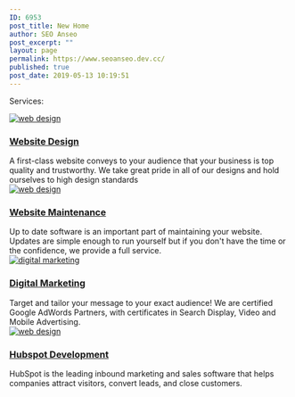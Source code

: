 ```yaml
---
ID: 6953
post_title: New Home
author: SEO Anseo
post_excerpt: ""
layout: page
permalink: https://www.seoanseo.dev.cc/
published: true
post_date: 2019-05-13 10:19:51
---
```

Services:
<div class="grouped-box-stylers">
<div class="box-styler x-column x-sm x-1-4" style="padding: 0px; opacity: 1; transform: translate(0px, 0px); transition-duration: 750ms;" data-x-element="column" data-x-params="{&quot;fade&quot;:true}" data-fade="true">
<div class="e4889-12 x-text">
  <a href="https://seoanseo.ca/web-design/" style="outline: none;"><img src="//seoanseo.ca/wp-content/uploads/2018/06/web-design_Web-Design-1.png" alt="web design">
<h3>Website
Design</h3>
</a><a href="https://seoanseo.ca/web-design/" style="outline: none;"></a><a href="https://seoanseo.ca/web-design/" style="outline: none;"></a><a href="https://seoanseo.ca/web-design/" style="outline: none;"></a><a href="https://seoanseo.ca/web-design/" style="outline: none;"></a><a href="https://seoanseo.ca/web-design/" style="outline: none;"></a><a href="https://seoanseo.ca/web-design/" style="outline: none;"></a><a href="https://seoanseo.ca/web-design/" style="outline: none;"></a><a href="https://seoanseo.ca/web-design/" style="outline: none;"></a><a href="https://seoanseo.ca/web-design/" style="outline: none;"></a><a href="https://seoanseo.ca/web-design/" style="outline: none;"></a><a href="https://seoanseo.ca/web-design/" style="outline: none;"></a>
<div class="service_body">
A first-class website conveys to your audience that your business is top quality and trustworthy. We take great pride in all of our designs and hold ourselves to high design standards</div>
</div>
</div>
<div class="box-styler x-column x-sm x-1-4" style="padding: 0px; opacity: 1; transform: translate(0px, 0px); transition-duration: 750ms;" data-x-element="column" data-x-params="{&quot;fade&quot;:true}" data-fade="true">
<div class="e4889-14 x-text">
  <a href="https://seoanseo.ca/website-maintenance/"><img src="https://seoanseo.ca/wp-content/uploads/2018/11/SEO-CAD-ICONS_maint.png" alt="web design">
<h3>Website Maintenance</h3>
</a><a href="https://seoanseo.ca/website-maintenance/"></a><a href="https://seoanseo.ca/website-maintenance/"></a><a href="https://seoanseo.ca/website-maintenance/"></a><a href="https://seoanseo.ca/website-maintenance/"></a><a href="https://seoanseo.ca/website-maintenance/"></a><a href="https://seoanseo.ca/website-maintenance/"></a><a href="https://seoanseo.ca/website-maintenance/"></a><a href="https://seoanseo.ca/website-maintenance/"></a><a href="https://seoanseo.ca/website-maintenance/"></a><a href="https://seoanseo.ca/website-maintenance/"></a><a href="https://seoanseo.ca/website-maintenance/"></a>
<div class="service_body">
Up to date software is an important part of maintaining your website. Updates are simple enough to run yourself but if you don't have the time or the confidence, we provide a full service.</div>
</div>
</div>
<div class="box-styler x-column x-sm x-1-4" style="padding: 0px; opacity: 1; transform: translate(0px, 0px); transition-duration: 750ms;" data-x-element="column" data-x-params="{&quot;fade&quot;:true}" data-fade="true">
<div class="e4889-16 x-text">
  <a href="https://seoanseo.ca/digital-marketing/"><img src="//seoanseo.ca/wp-content/uploads/2018/06/adwords_Marketing-1.png" alt="digital marketing">
<h3>Digital
Marketing</h3>
</a><a href="https://seoanseo.ca/digital-marketing/"></a><a href="https://seoanseo.ca/digital-marketing/"></a><a href="https://seoanseo.ca/digital-marketing/"></a><a href="https://seoanseo.ca/digital-marketing/"></a><a href="https://seoanseo.ca/digital-marketing/"></a><a href="https://seoanseo.ca/digital-marketing/"></a><a href="https://seoanseo.ca/digital-marketing/"></a><a href="https://seoanseo.ca/digital-marketing/"></a><a href="https://seoanseo.ca/digital-marketing/"></a><a href="https://seoanseo.ca/digital-marketing/"></a><a href="https://seoanseo.ca/digital-marketing/"></a>
<div class="service_body">
Target and tailor your message to your exact audience!
We are certified Google AdWords Partners, with certificates in Search Display, Video and Mobile Advertising.</div>
</div>
</div>
<div class="box-styler x-column x-sm x-1-4 last" style="padding: 0px; opacity: 1; transform: translate(0px, 0px); transition-duration: 750ms;" data-x-element="column" data-x-params="{&quot;fade&quot;:true}" data-fade="true">
<div class="e4889-18 x-text">
  <a href="https://seoanseo.ca/hubspot-development/"><img src="//seoanseo.ca/wp-content/uploads/2018/06/hs90_Hubspot-1.png" alt="web design">
<h3>Hubspot
Development</h3>
</a><a href="https://seoanseo.ca/hubspot-development/"></a><a href="https://seoanseo.ca/hubspot-development/"></a><a href="https://seoanseo.ca/hubspot-development/"></a><a href="https://seoanseo.ca/hubspot-development/"></a><a href="https://seoanseo.ca/hubspot-development/"></a><a href="https://seoanseo.ca/hubspot-development/"></a><a href="https://seoanseo.ca/hubspot-development/"></a><a href="https://seoanseo.ca/hubspot-development/"></a><a href="https://seoanseo.ca/hubspot-development/"></a><a href="https://seoanseo.ca/hubspot-development/"></a><a href="https://seoanseo.ca/hubspot-development/"></a>
<div class="service_body">
HubSpot is the leading inbound marketing and sales software that helps companies attract visitors, convert leads, and close customers.</div>
</div>
</div>
</div>